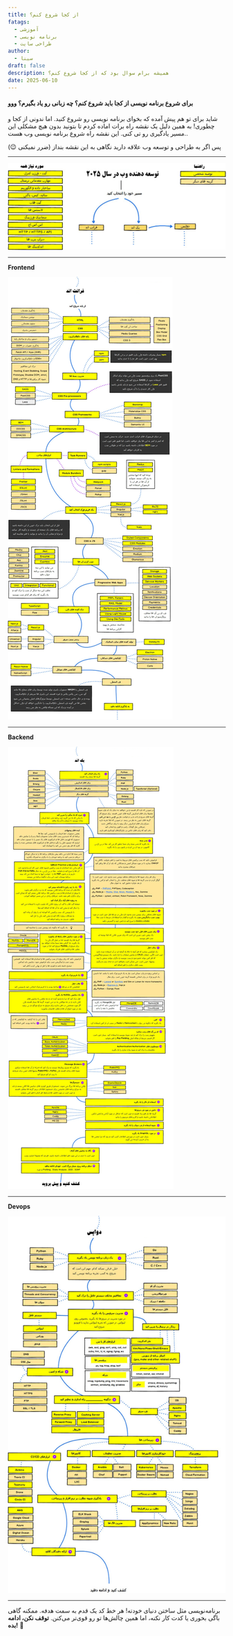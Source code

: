 ```yaml
---
title: از کجا شروع کنم؟
fatags:
  - آموزشی
  - برنامه نویسی
  - طراحی سایت
author:
  - سینا
draft: false
description: همیشه برام سوال بود که از کجا شروع کنم؟
date: 2025-06-10
---
```


#### برای شروع برنامه نویسی از کجا باید شروع کنم؟ چه زبانی رو یاد بگیرم؟ ووو

شاید برای تو هم پیش آمده که بخوای برنامه نویسی رو شروع کنید.
اما ندونی از کجا و چطوری!
به همین دلیل یک نقشه راه برات اماده کردم تا بتونید بدون هیچ مشکلی این مسیر یادگیری رو تی کنی.
این نقشه راه شروع برنامه نویسی وب هست..

پس اگر به طراحی و توسعه وب علاقه دارید نگاهی به این نقشه بنداز (ضرر نمیکنی 😉)


---



![](developer_intro.jpg)

---

**Frontend**

![](developer_frontend.jpg)


---

**Backend**

![](developer_backend.jpg)

---

**Devops**

![](developer_devops.jpg)

---

برنامه‌نویسی مثل ساختن دنیای خودته! هر خط کد یک قدم به سمت هدفه.
ممکنه گاهی باگی بخوری یا کدت کار نکنه، اما همین چالش‌ها تو رو قوی‌تر می‌کنن. **توقف نکن، ادامه بده!** 🚀
